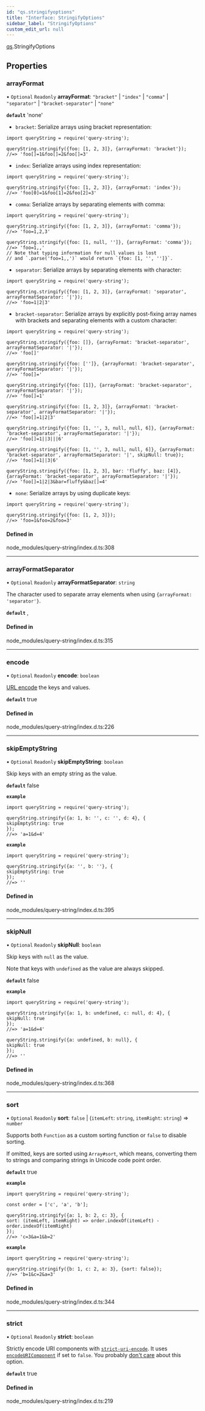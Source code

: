 ```yaml
---
id: "qs.stringifyoptions"
title: "Interface: StringifyOptions"
sidebar_label: "StringifyOptions"
custom_edit_url: null
---
```


[qs](../modules/qs.md).StringifyOptions

## Properties

### arrayFormat

• `Optional` `Readonly` **arrayFormat**: ``"bracket"`` \| ``"index"`` \| ``"comma"`` \| ``"separator"`` \| ``"bracket-separator"`` \| ``"none"``

**`default`** 'none'

- `bracket`: Serialize arrays using bracket representation:

```
import queryString = require('query-string');

queryString.stringify({foo: [1, 2, 3]}, {arrayFormat: 'bracket'});
//=> 'foo[]=1&foo[]=2&foo[]=3'
```

- `index`: Serialize arrays using index representation:

```
import queryString = require('query-string');

queryString.stringify({foo: [1, 2, 3]}, {arrayFormat: 'index'});
//=> 'foo[0]=1&foo[1]=2&foo[2]=3'
```

- `comma`: Serialize arrays by separating elements with comma:

```
import queryString = require('query-string');

queryString.stringify({foo: [1, 2, 3]}, {arrayFormat: 'comma'});
//=> 'foo=1,2,3'

queryString.stringify({foo: [1, null, '']}, {arrayFormat: 'comma'});
//=> 'foo=1,,'
// Note that typing information for null values is lost
// and `.parse('foo=1,,')` would return `{foo: [1, '', '']}`.
```

- `separator`: Serialize arrays by separating elements with character:

```
import queryString = require('query-string');

queryString.stringify({foo: [1, 2, 3]}, {arrayFormat: 'separator', arrayFormatSeparator: '|'});
//=> 'foo=1|2|3'
```

- `bracket-separator`: Serialize arrays by explicitly post-fixing array names with brackets and separating elements with a custom character:

```
import queryString = require('query-string');

queryString.stringify({foo: []}, {arrayFormat: 'bracket-separator', arrayFormatSeparator: '|'});
//=> 'foo[]'

queryString.stringify({foo: ['']}, {arrayFormat: 'bracket-separator', arrayFormatSeparator: '|'});
//=> 'foo[]='

queryString.stringify({foo: [1]}, {arrayFormat: 'bracket-separator', arrayFormatSeparator: '|'});
//=> 'foo[]=1'

queryString.stringify({foo: [1, 2, 3]}, {arrayFormat: 'bracket-separator', arrayFormatSeparator: '|'});
//=> 'foo[]=1|2|3'

queryString.stringify({foo: [1, '', 3, null, null, 6]}, {arrayFormat: 'bracket-separator', arrayFormatSeparator: '|'});
//=> 'foo[]=1||3|||6'

queryString.stringify({foo: [1, '', 3, null, null, 6]}, {arrayFormat: 'bracket-separator', arrayFormatSeparator: '|', skipNull: true});
//=> 'foo[]=1||3|6'

queryString.stringify({foo: [1, 2, 3], bar: 'fluffy', baz: [4]}, {arrayFormat: 'bracket-separator', arrayFormatSeparator: '|'});
//=> 'foo[]=1|2|3&bar=fluffy&baz[]=4'
```

- `none`: Serialize arrays by using duplicate keys:

```
import queryString = require('query-string');

queryString.stringify({foo: [1, 2, 3]});
//=> 'foo=1&foo=2&foo=3'
```

#### Defined in

node_modules/query-string/index.d.ts:308

___

### arrayFormatSeparator

• `Optional` `Readonly` **arrayFormatSeparator**: `string`

The character used to separate array elements when using `{arrayFormat: 'separator'}`.

**`default`** ,

#### Defined in

node_modules/query-string/index.d.ts:315

___

### encode

• `Optional` `Readonly` **encode**: `boolean`

[URL encode](https://developer.mozilla.org/en/docs/Web/JavaScript/Reference/Global_Objects/encodeURIComponent) the keys and values.

**`default`** true

#### Defined in

node_modules/query-string/index.d.ts:226

___

### skipEmptyString

• `Optional` `Readonly` **skipEmptyString**: `boolean`

Skip keys with an empty string as the value.

**`default`** false

**`example`**
```
import queryString = require('query-string');

queryString.stringify({a: 1, b: '', c: '', d: 4}, {
skipEmptyString: true
});
//=> 'a=1&d=4'
```

**`example`**
```
import queryString = require('query-string');

queryString.stringify({a: '', b: ''}, {
skipEmptyString: true
});
//=> ''
```

#### Defined in

node_modules/query-string/index.d.ts:395

___

### skipNull

• `Optional` `Readonly` **skipNull**: `boolean`

Skip keys with `null` as the value.

Note that keys with `undefined` as the value are always skipped.

**`default`** false

**`example`**
```
import queryString = require('query-string');

queryString.stringify({a: 1, b: undefined, c: null, d: 4}, {
skipNull: true
});
//=> 'a=1&d=4'

queryString.stringify({a: undefined, b: null}, {
skipNull: true
});
//=> ''
```

#### Defined in

node_modules/query-string/index.d.ts:368

___

### sort

• `Optional` `Readonly` **sort**: ``false`` \| (`itemLeft`: `string`, `itemRight`: `string`) => `number`

Supports both `Function` as a custom sorting function or `false` to disable sorting.

If omitted, keys are sorted using `Array#sort`, which means, converting them to strings and comparing strings in Unicode code point order.

**`default`** true

**`example`**
```
import queryString = require('query-string');

const order = ['c', 'a', 'b'];

queryString.stringify({a: 1, b: 2, c: 3}, {
sort: (itemLeft, itemRight) => order.indexOf(itemLeft) - order.indexOf(itemRight)
});
//=> 'c=3&a=1&b=2'
```

**`example`**
```
import queryString = require('query-string');

queryString.stringify({b: 1, c: 2, a: 3}, {sort: false});
//=> 'b=1&c=2&a=3'
```

#### Defined in

node_modules/query-string/index.d.ts:344

___

### strict

• `Optional` `Readonly` **strict**: `boolean`

Strictly encode URI components with [`strict-uri-encode`](https://github.com/kevva/strict-uri-encode). It uses [`encodeURIComponent`](https://developer.mozilla.org/en/docs/Web/JavaScript/Reference/Global_Objects/encodeURIComponent) if set to `false`. You probably [don't care](https://github.com/sindresorhus/query-string/issues/42) about this option.

**`default`** true

#### Defined in

node_modules/query-string/index.d.ts:219
